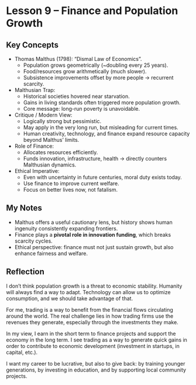 # Lesson 9 – Finance and Population Growth

## Key Concepts
- Thomas Malthus (1798): “Dismal Law of Economics”.
  - Population grows geometrically (~doubling every 25 years).
  - Food/resources grow arithmetically (much slower).
  - Subsistence improvements offset by more people → recurrent scarcity.
- Malthusian Trap:
  - Historical societies hovered near starvation.
  - Gains in living standards often triggered more population growth.
  - Core message: long-run poverty is unavoidable.
- Critique / Modern View:
  - Logically strong but pessimistic.
  - May apply in the very long run, but misleading for current times.
  - Human creativity, technology, and finance expand resource capacity beyond Malthus’ limits.
- Role of Finance:
  - Allocates resources efficiently.
  - Funds innovation, infrastructure, health → directly counters Malthusian dynamics.
- Ethical Imperative:
  - Even with uncertainty in future centuries, moral duty exists today.
  - Use finance to improve current welfare.
  - Focus on better lives now, not fatalism.

## My Notes
- Malthus offers a useful cautionary lens, but history shows human ingenuity consistently expanding frontiers.
- Finance plays a **pivotal role in innovation funding**, which breaks scarcity cycles.
- Ethical perspective: finance must not just sustain growth, but also enhance fairness and welfare.

## Reflection
I don’t think population growth is a threat to economic stability. Humanity will always find a way to adapt. Technology can allow us to optimize consumption, and we should take advantage of that.

For me, trading is a way to benefit from the financial flows circulating around the world. The real challenge lies in how trading firms use the revenues they generate, especially through the investments they make.

In my view, I earn in the short term to finance projects and support the economy in the long term. I see trading as a way to generate quick gains in order to contribute to economic development (investment in startups, in capital, etc.).

I want my career to be lucrative, but also to give back: by training younger generations, by investing in education, and by supporting local community projects.

